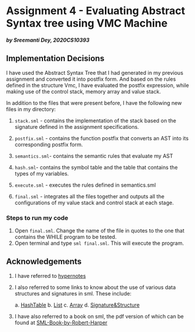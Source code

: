 
# Assignment 4 - Evaluating Abstract Syntax tree using VMC Machine

##### _by Sreemanti Dey, 2020CS10393_

## Implementation Decisions

I have used the Abstract Syntax Tree that I had generated in my previous assignment and converted it into postfix form. And based on the rules defined in the structure Vmc, I have evaluated the postfix expression, while making use of the control stack, memory array and value stack.

In addition to the files that were present before, I have the following new files in my directory:

1.  `stack.sml` - contains the implementation of the stack based on the signature defined in the assignment specifications.

2.  `postfix.sml` - contains the function postfix that converts an AST into its corresponding postfix form.

3.  `semantics.sml`- contains the semantic rules that evaluate my AST

4.  `hash.sml`- contains the symbol table and the table that contains the types of my variables.

5.  `execute.sml` - executes the rules defined in semantics.sml

6.  `final.sml` - integrates all the files together and outputs all the configurations of my value stack and control stack at each stage.

### Steps to run my code

1. Open `final.sml`. Change the name of the file in quotes to the one that contains the WHILE program to be tested. 
1. Open terminal and type `sml final.sml`. This will execute the program.

## Acknowledgements

1. I have referred to [hypernotes](https://www.cse.iitd.ac.in/~sak/courses/pl/pl.pdf)

2. I also referred to some links to know about the use of various data structures and signatures in sml. These include:


	a. [HashTable](https://www.smlnj.org/doc/smlnj-lib/Util/str-HashTable.html)
	b. [List](https://smlfamily.github.io/Basis/list.html)
	c. [Array](https://smlfamily.github.io/Basis/array.html)
	d. [Signature&Structure](https://homepages.inf.ed.ac.uk/mfourman/teaching/mlCourse/notes/sml-modules.html)

3. I have also referred to a book on sml, the pdf version of which can be found at [SML-Book-by-Robert-Harper](http://www.cs.cmu.edu/~rwh/isml/book.pdf) 